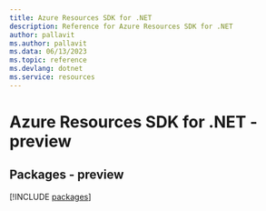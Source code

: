 ```yaml
---
title: Azure Resources SDK for .NET
description: Reference for Azure Resources SDK for .NET
author: pallavit
ms.author: pallavit
ms.data: 06/13/2023
ms.topic: reference
ms.devlang: dotnet
ms.service: resources
---
```

# Azure Resources SDK for .NET - preview
## Packages - preview
[!INCLUDE [packages](resources-index.md)]
